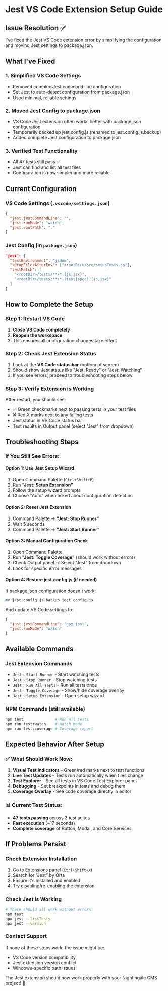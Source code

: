 # Jest VS Code Extension Setup Guide

## Issue Resolution ✅

I've fixed the Jest VS Code extension error by simplifying the configuration and moving Jest
settings to package.json.

## What I've Fixed

### 1. **Simplified VS Code Settings**

- Removed complex Jest command line configuration
- Set Jest to auto-detect configuration from package.json
- Used minimal, reliable settings

### 2. **Moved Jest Config to package.json**

- VS Code Jest extension often works better with package.json configuration
- Temporarily backed up jest.config.js (renamed to jest.config.js.backup)
- Added complete Jest configuration to package.json

### 3. **Verified Test Functionality**

- All 47 tests still pass ✅
- Jest can find and list all test files
- Configuration is now simpler and more reliable

## Current Configuration

### VS Code Settings (`.vscode/settings.json`)

```json
{
  "jest.jestCommandLine": "",
  "jest.runMode": "watch",
  "jest.rootPath": "."
}
```

### Jest Config (in `package.json`)

```json
"jest": {
  "testEnvironment": "jsdom",
  "setupFilesAfterEnv": ["<rootDir>/src/setupTests.js"],
  "testMatch": [
    "<rootDir>/tests/**/*.{js,jsx}",
    "<rootDir>/tests/**/*.(test|spec).{js,jsx}"
  ]
}
```

## How to Complete the Setup

### Step 1: Restart VS Code

1. **Close VS Code completely**
2. **Reopen the workspace**
3. This ensures all configuration changes take effect

### Step 2: Check Jest Extension Status

1. Look at the **VS Code status bar** (bottom of screen)
2. Should show Jest status like "Jest: Ready" or "Jest: Watching"
3. If you see errors, proceed to troubleshooting steps below

### Step 3: Verify Extension is Working

After restart, you should see:

- ✅ Green checkmarks next to passing tests in your test files
- ❌ Red X marks next to any failing tests
- Jest status in VS Code status bar
- Test results in Output panel (select "Jest" from dropdown)

## Troubleshooting Steps

### If You Still See Errors:

#### Option 1: Use Jest Setup Wizard

1. Open Command Palette (`Ctrl+Shift+P`)
2. Run **"Jest: Setup Extension"**
3. Follow the setup wizard prompts
4. Choose "Auto" when asked about configuration detection

#### Option 2: Reset Jest Extension

1. Command Palette → **"Jest: Stop Runner"**
2. Wait 5 seconds
3. Command Palette → **"Jest: Start Runner"**

#### Option 3: Manual Configuration Check

1. Open Command Palette
2. Run **"Jest: Toggle Coverage"** (should work without errors)
3. Check Output panel → Select "Jest" from dropdown
4. Look for specific error messages

#### Option 4: Restore jest.config.js (if needed)

If package.json configuration doesn't work:

```bash
mv jest.config.js.backup jest.config.js
```

And update VS Code settings to:

```json
{
  "jest.jestCommandLine": "npx jest",
  "jest.runMode": "watch"
}
```

## Available Commands

### Jest Extension Commands

- `Jest: Start Runner` - Start watching tests
- `Jest: Stop Runner` - Stop watching tests
- `Jest: Run All Tests` - Run all tests once
- `Jest: Toggle Coverage` - Show/hide coverage overlay
- `Jest: Setup Extension` - Open setup wizard

### NPM Commands (still available)

```bash
npm test              # Run all tests
npm run test:watch    # Watch mode
npm run test:coverage # Coverage report
```

## Expected Behavior After Setup

### ✅ What Should Work Now:

1. **Visual Test Indicators** - Green/red marks next to test functions
2. **Live Test Updates** - Tests run automatically when files change
3. **Test Explorer** - See all tests in VS Code Test Explorer panel
4. **Debugging** - Set breakpoints in tests and debug them
5. **Coverage Overlay** - See code coverage directly in editor

### 📊 Current Test Status:

- **47 tests passing** across 3 test suites
- **Fast execution** (~17 seconds)
- **Complete coverage** of Button, Modal, and Core Services

## If Problems Persist

### Check Extension Installation

1. Go to Extensions panel (`Ctrl+Shift+X`)
2. Search for "Jest" by Orta
3. Ensure it's installed and enabled
4. Try disabling/re-enabling the extension

### Check Jest is Working

```bash
# These should all work without errors:
npm test
npx jest --listTests
npx jest --version
```

### Contact Support

If none of these steps work, the issue might be:

- VS Code version compatibility
- Jest extension version conflict
- Windows-specific path issues

The Jest extension should now work properly with your Nightingale CMS project! 🚀
